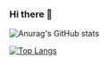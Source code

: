 ### Hi there 👋
![Anurag's GitHub stats](https://github-readme-stats.vercel.app/api?username=michal-franc&show_icons=true)

[![Top Langs](https://github-readme-stats.vercel.app/api/top-langs/?username=michal-franc&hide=javascript,html,c%23,f%23,css,asp&langs_count=20&layout=compact)](https://github.com/anuraghazra/github-readme-stats)
<!--
**michal-franc/michal-franc** is a ✨ _special_ ✨ repository because its `README.md` (this file) appears on your GitHub profile.

Here are some ideas to get you started:

- 🔭 I’m currently working on ...
- 🌱 I’m currently learning ...
- 👯 I’m looking to collaborate on ...
- 🤔 I’m looking for help with ...
- 💬 Ask me about ...
- 📫 How to reach me: ...
- 😄 Pronouns: ...
- ⚡ Fun fact: ...
-->
